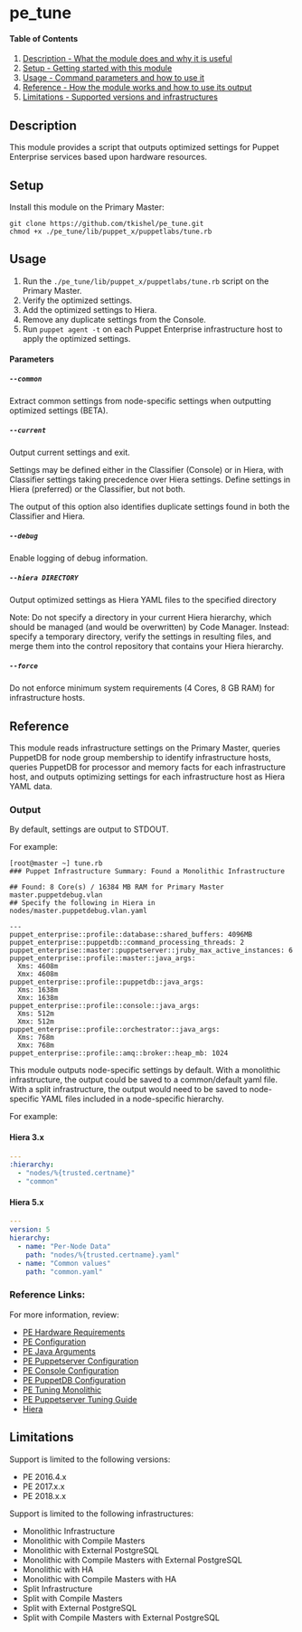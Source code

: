 # pe_tune

#### Table of Contents

1. [Description - What the module does and why it is useful](#description)
1. [Setup - Getting started with this module](#setup)
1. [Usage - Command parameters and how to use it](#usage)
1. [Reference - How the module works and how to use its output](#reference)
1. [Limitations - Supported versions and infrastructures](#limitations)

## Description

This module provides a script that outputs optimized settings for Puppet Enterprise services based upon hardware resources.

## Setup

Install this module on the Primary Master:

```shell
git clone https://github.com/tkishel/pe_tune.git
chmod +x ./pe_tune/lib/puppet_x/puppetlabs/tune.rb 
```

## Usage

1. Run the `./pe_tune/lib/puppet_x/puppetlabs/tune.rb` script on the Primary Master.
1. Verify the optimized settings.
1. Add the optimized settings to Hiera.
1. Remove any duplicate settings from the Console.
1. Run `puppet agent -t` on each Puppet Enterprise infrastructure host to apply the optimized settings.

#### Parameters

##### `--common`

Extract common settings from node-specific settings when outputting optimized settings (BETA).

##### `--current`

Output current settings and exit.

Settings may be defined either in the Classifier (Console) or in Hiera, with Classifier settings taking precedence over Hiera settings. Define settings in Hiera (preferred) or the Classifier, but not both.

The output of this option also identifies duplicate settings found in both the Classifier and Hiera.

##### `--debug`

Enable logging of debug information.

##### `--hiera DIRECTORY`

Output optimized settings as Hiera YAML files to the specified directory

Note: Do not specify a directory in your current Hiera hierarchy, which should be managed (and would be overwritten) by Code Manager. Instead: specify a temporary directory, verify the settings in resulting files, and merge them into the control repository that contains your Hiera hierarchy.

##### `--force`

Do not enforce minimum system requirements (4 Cores, 8 GB RAM) for infrastructure hosts.

## Reference

This module reads infrastructure settings on the Primary Master, queries PuppetDB for node group membership to identify infrastructure hosts, queries PuppetDB for processor and memory facts for each infrastructure host, and outputs optimizing settings for each infrastructure host as Hiera YAML data.

### Output

By default, settings are output to STDOUT.

For example:

```shell
[root@master ~] tune.rb
### Puppet Infrastructure Summary: Found a Monolithic Infrastructure

## Found: 8 Core(s) / 16384 MB RAM for Primary Master master.puppetdebug.vlan
## Specify the following in Hiera in nodes/master.puppetdebug.vlan.yaml

---
puppet_enterprise::profile::database::shared_buffers: 4096MB
puppet_enterprise::puppetdb::command_processing_threads: 2
puppet_enterprise::master::puppetserver::jruby_max_active_instances: 6
puppet_enterprise::profile::master::java_args:
  Xms: 4608m
  Xmx: 4608m
puppet_enterprise::profile::puppetdb::java_args:
  Xms: 1638m
  Xmx: 1638m
puppet_enterprise::profile::console::java_args:
  Xms: 512m
  Xmx: 512m
puppet_enterprise::profile::orchestrator::java_args:
  Xms: 768m
  Xmx: 768m
puppet_enterprise::profile::amq::broker::heap_mb: 1024
```

This module outputs node-specific settings by default. With a monolithic infrastructure, the output could be saved to a common/default yaml file. With a split infrastructure, the output would need to be saved to node-specific YAML files included in a node-specific hierarchy.

For example:

#### Hiera 3.x

```yaml
---
:hierarchy:
  - "nodes/%{trusted.certname}"
  - "common"
```

#### Hiera 5.x

```yaml
---
version: 5
hierarchy:
  - name: "Per-Node Data"
    path: "nodes/%{trusted.certname}.yaml"
  - name: "Common values"
    path: "common.yaml"
```

### Reference Links:

For more information, review:

* [PE Hardware Requirements](https://puppet.com/docs/pe/latest/installing/hardware_requirements.html)
* [PE Configuration](https://puppet.com/docs/pe/latest/configuring/config_intro.html)
* [PE Java Arguments](https://puppet.com/docs/pe/latest/configuring/config_java_args.html)
* [PE Puppetserver Configuration](https://puppet.com/docs/pe/latest/configuring/config_puppetserver.html)
* [PE Console Configuration](https://puppet.com/docs/pe/latest/configuring/config_console.html)
* [PE PuppetDB Configuration](https://puppet.com/docs/pe/latest/configuring/config_puppetdb.html)
* [PE Tuning Monolithic](https://puppet.com/docs/pe/latest/configuring/tuning_monolithic.html)
* [PE Puppetserver Tuning Guide](https://puppet.com/docs/puppetserver/latest/tuning_guide.html)
* [Hiera](https://puppet.com/docs/puppet/latest/hiera_intro.html)

## Limitations

Support is limited to the following versions:

* PE 2016.4.x
* PE 2017.x.x
* PE 2018.x.x

Support is limited to the following infrastructures:

* Monolithic Infrastructure
* Monolithic with Compile Masters
* Monolithic with External PostgreSQL
* Monolithic with Compile Masters with External PostgreSQL
* Monolithic with HA
* Monolithic with Compile Masters with HA
* Split Infrastructure
* Split with Compile Masters
* Split with External PostgreSQL
* Split with Compile Masters with External PostgreSQL
